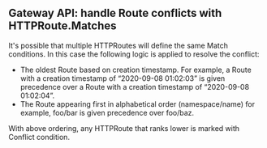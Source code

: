 ## Gateway API: handle Route conflicts with HTTPRoute.Matches

It's possible that multiple HTTPRoutes will define the same Match conditions. In this case the following logic is applied to resolve the conflict:

- The oldest Route based on creation timestamp. For example, a Route with a creation timestamp of “2020-09-08 01:02:03” is given precedence over a Route with a creation timestamp of “2020-09-08 01:02:04”.
- The Route appearing first in alphabetical order (namespace/name) for example, foo/bar is given precedence over foo/baz.

With above ordering, any HTTPRoute that ranks lower is marked with Conflict condition.
